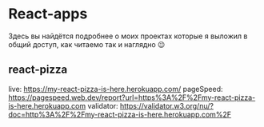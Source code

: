 # React-apps
Здесь вы найдётся подробнее о моих проектах которые я выложил в общий доступ, как читаемо так и наглядно &#128521;

## react-pizza
live: https://my-react-pizza-is-here.herokuapp.com/
pageSpeed: https://pagespeed.web.dev/report?url=https%3A%2F%2Fmy-react-pizza-is-here.herokuapp.com
validator: https://validator.w3.org/nu/?doc=http%3A%2F%2Fmy-react-pizza-is-here.herokuapp.com%2F